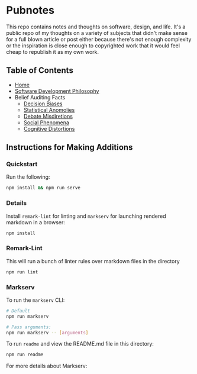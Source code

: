 Pubnotes
========

This repo contains notes and thoughts on software, design, and life. It's a public repo of my thoughts on a variety of subjects that didn't make sense for a full blown article or post either because there's not enough complexity or the inspiration is close enough to copyrighted work that it would feel cheap to republish it as my own work.

Table of Contents
-----------------

- [Home](./README.md)
- [Software Development Philosophy](./software-development-philosophy.md)
- Belief Auditing Facts
  - [Decision Biases](./decision-biases.md)
  - [Statistical Anomolies](./statistical-anomolies.md)
  - [Debate Misdiretions](./debate-misdirections.md)
  - [Social Phenomena](./social-phenomena.md)
  - [Cognitive Distortions](./cognitive-distortions.md)

Instructions for Making Additions
---------------------------------

### Quickstart

Run the following:

```bash
npm install && npm run serve
```

### Details

Install `remark-lint` for linting and `markserv` for launching rendered markdown in a browser:

```bash
npm install
```

### Remark-Lint

This will run a bunch of linter rules over markdown files in the directory

```bash
npm run lint
```

### Markserv

To run the `markserv` CLI:

```bash
# Default
npm run markserv

# Pass arguments:
npm run markserv -- [arguments]
```

To run `readme` and view the README.md file in this directory:

```bash
npm run readme
```

For more details about Markserv: [](https://github.com/markserv/markserv)
